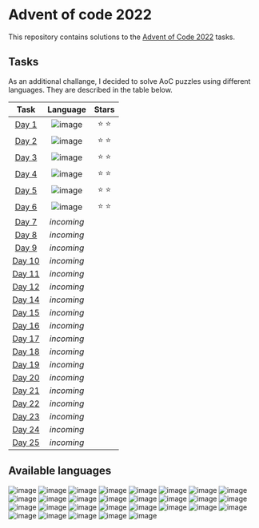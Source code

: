 # Advent of code 2022

This repository contains solutions to the [Advent of Code 2022](https://adventofcode.com/2022) tasks.

## Tasks
As an additional challange, I decided to solve AoC puzzles using different languages. They are described in the table below.

Task | Language | Stars
:---: | :---: | :---:
[Day 1](https://adventofcode.com/2022/day/1) | ![image](https://img.shields.io/badge/Python-FFD43B?style=for-the-badge&logo=python&logoColor=blue) | ⭐ ⭐
[Day 2](https://adventofcode.com/2022/day/2) | ![image](https://img.shields.io/badge/Haskell-5D4F85?style=for-the-badge&logo=haskell&logoColor=white) | ⭐ ⭐
[Day 3](https://adventofcode.com/2022/day/3) | ![image](https://img.shields.io/badge/Rust-black?style=for-the-badge&logo=rust&logoColor=#E57324) | ⭐ ⭐
[Day 4](https://adventofcode.com/2022/day/4) | ![image](https://img.shields.io/badge/Lua-2C2D72?style=for-the-badge&logo=lua&logoColor=white) | ⭐ ⭐
[Day 5](https://adventofcode.com/2022/day/5) | ![image](https://img.shields.io/badge/Icon-62b7fa?style=for-the-badge&logo=unknown&logoColor=F7DF1E) | ⭐ ⭐
[Day 6](https://adventofcode.com/2022/day/6) | ![image](https://img.shields.io/badge/Erlang-A90533?style=for-the-badge&logo=erlang&logoColor=white) | ⭐ ⭐
[Day 7](https://adventofcode.com/2022/day/7) | *incoming* |
[Day 8](https://adventofcode.com/2022/day/8) | *incoming* |
[Day 9](https://adventofcode.com/2022/day/9) | *incoming* |
[Day 10](https://adventofcode.com/2022/day/10) | *incoming* |
[Day 11](https://adventofcode.com/2022/day/11) | *incoming* |
[Day 12](https://adventofcode.com/2022/day/12) | *incoming* |
[Day 14](https://adventofcode.com/2022/day/14) | *incoming* |
[Day 15](https://adventofcode.com/2022/day/15) | *incoming* |
[Day 16](https://adventofcode.com/2022/day/16) | *incoming* |
[Day 17](https://adventofcode.com/2022/day/17) | *incoming* |
[Day 18](https://adventofcode.com/2022/day/18) | *incoming* |
[Day 19](https://adventofcode.com/2022/day/19) | *incoming* |
[Day 20](https://adventofcode.com/2022/day/20) | *incoming* |
[Day 21](https://adventofcode.com/2022/day/21) | *incoming* |
[Day 22](https://adventofcode.com/2022/day/22) | *incoming* |
[Day 23](https://adventofcode.com/2022/day/23) | *incoming* |
[Day 24](https://adventofcode.com/2022/day/24) | *incoming* |
[Day 25](https://adventofcode.com/2022/day/25) | *incoming* |

## Available languages
![image](https://img.shields.io/badge/Ada-001ec8?style=for-the-badge&logo=Ada&logoColor=white)
![image](https://img.shields.io/badge/Bash-4EAA25?style=for-the-badge&logo=GNU%20Bash&logoColor=white)
![image](https://img.shields.io/badge/Prolog-white?style=for-the-badge)
![image](https://img.shields.io/badge/C-00599C?style=for-the-badge&logo=c&logoColor=white)
![image](https://img.shields.io/badge/C%2B%2B-00599C?style=for-the-badge&logo=c%2B%2B&logoColor=white)
![image](https://img.shields.io/badge/C%23-239120?style=for-the-badge&logo=c-sharp&logoColor=white)
![image](https://img.shields.io/badge/Carbon-black?style=for-the-badge&logo=carbon&logoColor=white)
![image](https://img.shields.io/badge/Clojure-5881D8?style=for-the-badge&logo=clojure&logoColor=white)
![image](https://img.shields.io/badge/D-CC342D?style=for-the-badge&logo=d&logoColor=white)
![image](https://img.shields.io/badge/Dart-0175C2?style=for-the-badge&logo=dart&logoColor=white)
![image](https://img.shields.io/badge/Elixir-4B275F?style=for-the-badge&logo=elixir&logoColor=white)
![image](https://img.shields.io/badge/Fortran-734f96?style=for-the-badge&logo=fortran&logoColor=white)
![image](https://img.shields.io/badge/Go-00ADD8?style=for-the-badge&logo=go&logoColor=white)
![image](https://img.shields.io/badge/Java-f57b00?style=for-the-badge&logo=java&logoColor=F7DF1E)
![image](https://img.shields.io/badge/JavaScript-323330?style=for-the-badge&logo=javascript&logoColor=F7DF1E)
![image](https://img.shields.io/badge/Julia-9558B2?style=for-the-badge&logo=julia&logoColor=white)
![image](https://img.shields.io/badge/Kotlin-0095D5?&style=for-the-badge&logo=kotlin&logoColor=white)
![image](https://img.shields.io/badge/Nim-171921?style=for-the-badge&logo=Nim&logoColor=f3d400)
![image](https://img.shields.io/badge/Lisp-black?style=for-the-badge&logo=lisp&logoColor=f3d400)
![image](https://img.shields.io/badge/OCaml-ee760a?style=for-the-badge&logo=ocaml&logoColor=white)
![image](https://img.shields.io/badge/Octave-ff7f2a?style=for-the-badge&logo=octave&logoColor=white)
![image](https://img.shields.io/badge/Pascal-3547c2?style=for-the-badge&logo=pascal&logoColor=white)
![image](https://img.shields.io/badge/Perl-39457E?style=for-the-badge&logo=perl&logoColor=white)
![image](https://img.shields.io/badge/PHP-777BB4?style=for-the-badge&logo=php&logoColor=white)
![image](https://img.shields.io/badge/R-276DC3?style=for-the-badge&logo=r&logoColor=white)
![image](https://img.shields.io/badge/Ruby-CC342D?style=for-the-badge&logo=ruby&logoColor=white)
![image](https://img.shields.io/badge/Scala-DC322F?style=for-the-badge&logo=scala&logoColor=white)
![image](https://img.shields.io/badge/SQL-336791?style=for-the-badge&logo=postgresql&logoColor=white)
![image](https://img.shields.io/badge/zig-F7A41D?style=for-the-badge&logo=zig&logoColor=white)